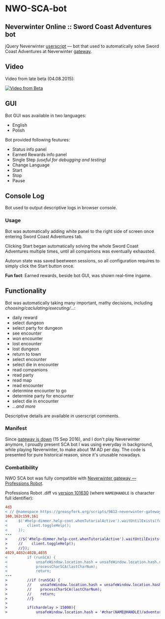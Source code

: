 # NWO-SCA-bot
## Neverwinter Online :: Sword Coast Adventures bot
jQuery Neverwinter [userscript](https://greasyfork.org/en) — bot that used to automatically solve Sword Coast Adventures at Neverwinter [gateway](http://gateway.playneverwinter.com).

## Video
Video from late beta (04.08.2015):

[![Video from Beta](http://img.youtube.com/vi/eenbtrDdcJY/0.jpg)](http://www.youtube.com/watch?v=eenbtrDdcJY)

## GUI
Bot GUI was available in two languages:
- English
- Polish

Bot provided following feutures:
- Status info panel
- Earned Rewards info panel
- Single Step *(useful for debugging and testing)*
- Change Language
- Start
- Stop
- Pause

## Console Log
Bot used to output descriptive logs in browser console.

### Usage
Bot was automatically adding white panel to the right side of screen once entering Sword Coast Adventures tab.

Clicking Start began automatically solving the whole Sword Coast Adventures multiple times, until all companions was eventually exhausted.

Autorun state was saved beetween sessions, so all configuration requires to simply click the Start button once.


**Fun fact**: Earned rewards, beside bot GUI, was shown real–time ingame.

## Functionality
Bot was automatically taking many important, mathy decisions, including *choosing/caclulating/executing/…*:
- daily reward
- select dungeon
- select party for dungeon
- see encounter
- won encounter
- lost encounter
- lost dungeon
- return to town
- select encounter
- select die in encounter
- read companions
- read party
- read map
- read encounter
- determine encounter to go
- determine party for encounter
- select die in encounter
- *…and more*

Descriptive details are available in userscript comments.

### Manifest
Since [gateway is down](http://www.arcgames.com/en/games/neverwinter/news/detail/10161142-gateway-closing-down) (15 Sep 2016), and I don't play Neverwinter anymore, I proudly present SCA bot I was using everyday in background, while playing Neverwinter, to make about 1M AD per day.
The code is presented for pure historical reason, since it's unusable nowadays.

### Combatibility
NWO SCA bot was fully compatible with [Neverwinter gateway — Professions Robot](https://greasyfork.org/pl/scripts/9812-neverwinter-gateway-professions-robot/code?version=101630).

Professions Robot .diff vs [version 101630](https://greasyfork.org/pl/scripts/9812-neverwinter-gateway-professions-robot/code?version=101630) (where `NAME@HANDLE` is character full identifier):
```diff
4d3
< // @namespace https://greasyfork.org/scripts/9812-neverwinter-gateway-professions-robot/
160,162c159,161
<     $('#help-dimmer.help-cont.whenTutorialActive').waitUntilExists(function() {
<         client.toggleHelp();
<     });
---
>     //$('#help-dimmer.help-cont.whenTutorialActive').waitUntilExists(function() {
>     //    client.toggleHelp();
>     //});
4029,4032c4028,4035
<         if (runSCA) {
<             unsafeWindow.location.hash = unsafeWindow.location.hash.replace(/\)\/.+/, ')' + "/adventures");
<             processCharSCA(lastCharNum);
<             return;
---
>         //if (runSCA) {
>         //    unsafeWindow.location.hash = unsafeWindow.location.hash.replace(/\)\/.+/, ')' + "/adventures");
>         //    processCharSCA(lastCharNum);
>         //    return;
>         //}
>         
>         if(chardelay > 15000){
>             unsafeWindow.location.hash = '#char(NAME@HANDLE)/adventures';
```
